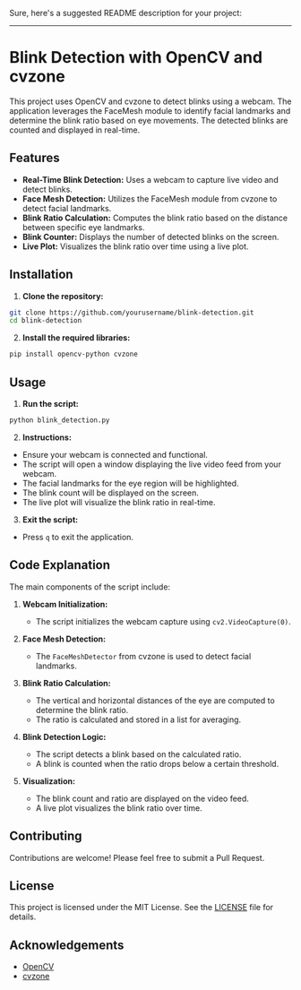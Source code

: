 Sure, here's a suggested README description for your project:

---

# Blink Detection with OpenCV and cvzone

This project uses OpenCV and cvzone to detect blinks using a webcam. The application leverages the FaceMesh module to identify facial landmarks and determine the blink ratio based on eye movements. The detected blinks are counted and displayed in real-time.

## Features

- **Real-Time Blink Detection:** Uses a webcam to capture live video and detect blinks.
- **Face Mesh Detection:** Utilizes the FaceMesh module from cvzone to detect facial landmarks.
- **Blink Ratio Calculation:** Computes the blink ratio based on the distance between specific eye landmarks.
- **Blink Counter:** Displays the number of detected blinks on the screen.
- **Live Plot:** Visualizes the blink ratio over time using a live plot.

## Installation

1. **Clone the repository:**

```bash
git clone https://github.com/yourusername/blink-detection.git
cd blink-detection
```

2. **Install the required libraries:**

```bash
pip install opencv-python cvzone
```

## Usage

1. **Run the script:**

```bash
python blink_detection.py
```

2. **Instructions:**

- Ensure your webcam is connected and functional.
- The script will open a window displaying the live video feed from your webcam.
- The facial landmarks for the eye region will be highlighted.
- The blink count will be displayed on the screen.
- The live plot will visualize the blink ratio in real-time.

3. **Exit the script:**

- Press `q` to exit the application.

## Code Explanation

The main components of the script include:

1. **Webcam Initialization:**
    - The script initializes the webcam capture using `cv2.VideoCapture(0)`.

2. **Face Mesh Detection:**
    - The `FaceMeshDetector` from cvzone is used to detect facial landmarks.

3. **Blink Ratio Calculation:**
    - The vertical and horizontal distances of the eye are computed to determine the blink ratio.
    - The ratio is calculated and stored in a list for averaging.

4. **Blink Detection Logic:**
    - The script detects a blink based on the calculated ratio.
    - A blink is counted when the ratio drops below a certain threshold.

5. **Visualization:**
    - The blink count and ratio are displayed on the video feed.
    - A live plot visualizes the blink ratio over time.

## Contributing

Contributions are welcome! Please feel free to submit a Pull Request.

## License

This project is licensed under the MIT License. See the [LICENSE](LICENSE) file for details.

## Acknowledgements

- [OpenCV](https://opencv.org/)
- [cvzone](https://github.com/cvzone/cvzone)

